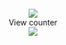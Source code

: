 <p align="center">
  <img src="https://snakee.ikysu.workers.dev/" /><br>
  View counter<br>
  <img src="https://counter.iky.su/ikysu.image" />
</p>
